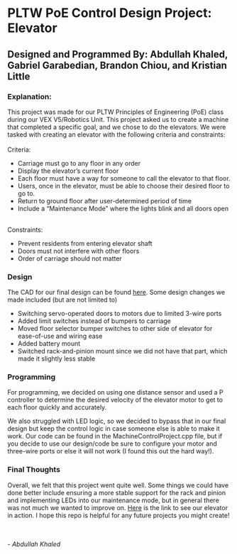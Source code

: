 <h1>PLTW PoE Control Design Project: Elevator </h1>
<h2>Designed and Programmed By: Abdullah Khaled, Gabriel Garabedian, Brandon Chiou, and Kristian Little </h2>

<h3>Explanation:</h3>
This project was made for our PLTW Principles of Engineering (PoE) class during our VEX V5/Robotics Unit. 
This project asked us to create a machine that completed a specific goal, and we chose to do the elevators. We were tasked with creating an elevator with the following criteria and constraints:
<br><br>
Criteria:
<ul>
<li>Carriage must go to any floor in any order</li>
<li>Display the elevator’s current floor</li>
<li>Each floor must have a way for someone to call the elevator to that floor.</li>
<li>Users, once in the elevator, must be able to choose their desired floor to go to.</li>
<li>Return to ground floor after user-determined period of time</li>
<li>Include a “Maintenance Mode” where the lights blink and all doors open</li>
</ul>
<br>
Constraints:
<ul>
<li>Prevent residents from entering elevator shaft</li>
<li>Doors must not interfere with other floors</li>
<li>Order of carriage should not matter</li>
</ul>

<h3>Design</h3>
The CAD for our final design can be found <a href="https://cad.onshape.com/documents/7fc7cdf066143723a8bdc489/w/654f85b88952b507438878c5/e/f4604c28202e600802e5376b?renderMode=0&uiState=67da0cb376fb087c0d7d7448">here</a>. Some design changes we made included (but are not limited to)
<ul>
  <li>Switching servo-operated doors to motors due to limited 3-wire ports</li>
  <li>Added limit switches instead of bumpers to carriage</li>
  <li>Moved floor selector bumper switches to other side of elevator for ease-of-use and wiring ease</li>
  <li>Added battery mount</li>
  <li>Switched rack-and-pinion mount since we did not have that part, which made it slightly less stable</li>
</ul>

<h3>Programming</h3>
For programming, we decided on using one distance sensor and used a P controller to determine the desired velocity of the elevator motor to get to each floor quickly and accurately.

We also struggled with LED logic, so we decided to bypass that in our final design but keep the control logic in case someone else is able to make it work. Our code can be found in the
MachineControlProject.cpp file, but if you decide to use our design/code be sure to configure your motor and three-wire ports or else it will not work (I found this out the hard way!).

<h3>Final Thoughts</h3>
Overall, we felt that this project went quite well. Some things we could have done better include ensuring a more stable support for the rack and pinion and implementing LEDs into
our maintenance mode, but in general there was not much we wanted to improve on. <a href="https://youtube.com/shorts/fEYcvJ4nfH0?feature=share">Here</a> is the link to see our elevator in action. I hope this repo is helpful for any future projects you might create!

<br><br>
<i>- Abdullah Khaled</i>
